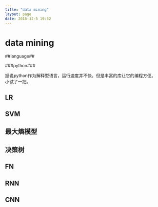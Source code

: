 ```yaml
---
title: "data mining"
layout: page
date: 2016-12-5 19:52
---
```


# data mining #

##language##

###python###

据说python作为解释型语言，运行速度并不快。但是丰富的库让它的编程方便。小试了一把。

## LR ##

## SVM ##

## 最大熵模型 ##

## 决策树 ##

## FN ##

## RNN ##

## CNN ## 
